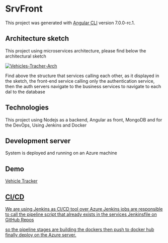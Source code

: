 # SrvFront

This project was generated with [Angular CLI](https://github.com/angular/angular-cli) version 7.0.0-rc.1.

## Architecture sketch

This project using microservices architecture, please find below the architectural sketch

<a href="https://ibb.co/MnRQrSX"><img src="https://i.ibb.co/wyKjVgv/Vehicles-Tracher-Arch.png" alt="Vehicles-Tracher-Arch" border="0"></a>

Find above the structure that services calling each other,
as it displayed in the sketch, the front-end service calling only the authentication service,
then the auth servers navigate to the business services to navigate to each dal to the database

## Technologies

This project using Nodejs as a backend, Angular as front, MongoDB and for the DevOps, Using Jenkins and Docker

## Development server

System is deployed and running on an Azure machine

## Demo
<a href="http://40.114.48.59"> Vehicle Tracker
## CI/CD

We are using Jenkins as CI/CD tool over Azure 
Jenkins jobs are responsible to call the pipeline script that already exists in the services Jenkinsfile on GitHub Repos

so the pipeline stages are building the dockers then push to docker hub finally deploy on the Azure server.
